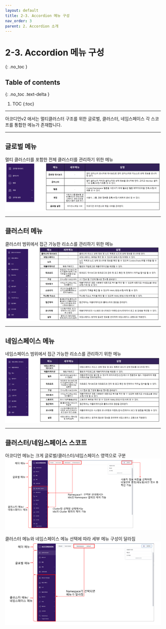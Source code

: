 ```yaml
---
layout: default
title: 2-3. Accordion 메뉴 구성
nav_order: 3
parent: 2. Accordion 소개
---
```

# 2-3. Accordion 메뉴 구성
{: .no_toc }

## Table of contents
{: .no_toc .text-delta }

1. TOC
{:toc}

---
아코디언v2 애서는 멀티클러스터 구조를 위한 글로벌, 클러스터, 네임스페이스 각 스코프를 통합한 메뉴가 존재합니다.

---

## 글로벌 메뉴
멀티 클러스터를 포함한 전체 클러스터를 관리하기 위한 메뉴
![acc-navi-3.png](/assets/images/accordion/acc-navi-3.png)

---

## 클러스터 메뉴
클러스터 범위에서 접근 가능한 리소스를 관리하기 위한 메뉴
![acc-navi-4.png](/assets/images/accordion/acc-navi-4.png)


---

## 네임스페이스 메뉴
네임스페이스 범위에서 접근 가능한 리소스를 관리하기 위한 메뉴
![acc-navi-5.png](/assets/images/accordion/acc-navi-5.png)

---
## 클러스터/네임스페이스 스코프
아코디언 메뉴는 크게 글로벌/클러스터/네임스페이스 영역으로 구분
![acc-navi-1.png](/assets/images/accordion/acc-navi-1.png)

클러스터 메뉴와 네임스페이스 메뉴 선택에 따라 세부 메뉴 구성이 달라짐
![acc-navi-2.png](/assets/images/accordion/acc-navi-2.png)
